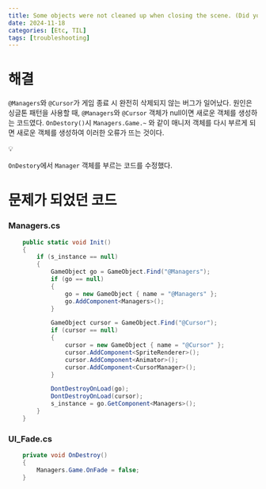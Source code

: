 ```yaml
---
title: Some objects were not cleaned up when closing the scene. (Did you spawn new GameObjects from OnDestroy?)
date: 2024-11-18
categories: [Etc, TIL]
tags: [troubleshooting]
---
```

# 해결

`@Managers`와 `@Cursor`가 게임 종료 시 완전히 삭제되지 않는 버그가 일어났다. 원인은 싱글톤 패턴을 사용할 때, `@Managers`와 `@Cursor` 객체가 null이면 새로운 객체를 생성하는 코드였다. `OnDestory()`시 `Managers.Game.~` 와 같이 매니저 객체를 다시 부르게 되면 새로운 객체를 생성하여 이러한 오류가 뜨는 것이다. 

<aside>
💡

`OnDestory`에서 `Manager` 객체를 부르는 코드를 수정했다.

</aside>

# 문제가 되었던 코드

### Managers.cs

```csharp
    public static void Init()
    {
        if (s_instance == null)
        {
            GameObject go = GameObject.Find("@Managers");
            if (go == null)
            {
                go = new GameObject { name = "@Managers" };
                go.AddComponent<Managers>();
            }

            GameObject cursor = GameObject.Find("@Cursor");
            if (cursor == null)
            {
                cursor = new GameObject { name = "@Cursor" };
                cursor.AddComponent<SpriteRenderer>();
                cursor.AddComponent<Animator>();
                cursor.AddComponent<CursorManager>();
            }

            DontDestroyOnLoad(go);
            DontDestroyOnLoad(cursor);
            s_instance = go.GetComponent<Managers>();
        }
    }
```

### UI_Fade.cs

```csharp
    private void OnDestroy()
    {
        Managers.Game.OnFade = false;
    }
```